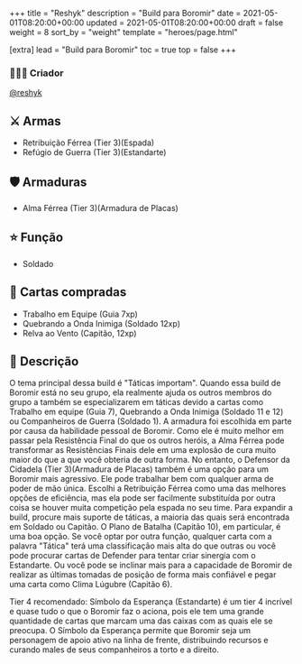 +++
title = "Reshyk"
description = "Build para Boromir"
date = 2021-05-01T08:20:00+00:00
updated = 2021-05-01T08:20:00+00:00
draft = false
weight = 8
sort_by = "weight"
template = "heroes/page.html"

[extra]
lead = "Build para Boromir"
toc = true
top = false
+++

### 🙋🏻‍♂️ Criador

[@reshyk](https://www.reddit.com/r/JourneysInMiddleEarth/comments/p3whof/a_nonstandard_build_for_every_character/)

## ⚔️ Armas

- Retribuição Férrea (Tier 3)(Espada)
- Refúgio de Guerra (Tier 3)(Estandarte)

## 🛡️ Armaduras

- Alma Férrea (Tier 3)(Armadura de Placas)

## ⭐️ Função

- Soldado

## 🎴 Cartas compradas

- Trabalho em Equipe (Guia 7xp)
- Quebrando a Onda Inimiga (Soldado 12xp)
- Relva ao Vento (Capitão, 12xp)

## 📖 Descrição

O tema principal dessa build é "Táticas importam". Quando essa build de Boromir está no seu grupo, ela realmente ajuda os outros membros do grupo a também se especializarem em táticas devido a cartas como Trabalho em equipe (Guia 7), Quebrando a Onda Inimiga (Soldado 11 e 12) ou Companheiros de Guerra (Soldado 1). A armadura foi escolhida em parte por causa da habilidade pessoal de Boromir. Como ele é muito melhor em passar pela Resistência Final do que os outros heróis, a Alma Férrea pode transformar as Resistências Finais dele em uma explosão de cura muito maior do que a que você obteria de outra forma. No entanto, o Defensor da Cidadela (Tier 3)(Armadura de Placas) também é uma opção para um Boromir mais agressivo. Ele pode trabalhar bem com qualquer arma de poder de mão única. Escolhi a Retribuição Férrea como uma das melhores opções de eficiência, mas ela pode ser facilmente substituída por outra coisa se houver muita competição pela espada no seu time. Para expandir a build, procure mais suporte de táticas, a maioria das quais será encontrada em Soldado ou Capitão. O Plano de Batalha (Capitão 10), em particular, é uma boa opção. Se você optar por outra função, qualquer carta com a palavra "Tática" terá uma classificação mais alta do que outras ou você pode procurar cartas de Defender para tentar criar sinergia com o Estandarte. Ou você pode se inclinar mais para a capacidade de Boromir de realizar as últimas tomadas de posição de forma mais confiável e pegar uma carta como Clima Lúgubre (Capitão 6).

Tier 4 recomendado: Símbolo da Esperança (Estandarte) é um tier 4 incrível e quase tudo o que o Boromir faz o aciona, pois ele tem uma grande quantidade de cartas que marcam uma das caixas com as quais ele se preocupa. O Símbolo da Esperança permite que Boromir seja um personagem de apoio ativo na linha de frente, distribuindo recursos e curando males de seus companheiros a torto e a direito.
